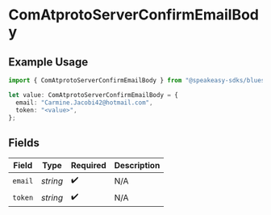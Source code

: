 # ComAtprotoServerConfirmEmailBody

## Example Usage

```typescript
import { ComAtprotoServerConfirmEmailBody } from "@speakeasy-sdks/bluesky/models/operations";

let value: ComAtprotoServerConfirmEmailBody = {
  email: "Carmine.Jacobi42@hotmail.com",
  token: "<value>",
};
```

## Fields

| Field              | Type               | Required           | Description        |
| ------------------ | ------------------ | ------------------ | ------------------ |
| `email`            | *string*           | :heavy_check_mark: | N/A                |
| `token`            | *string*           | :heavy_check_mark: | N/A                |